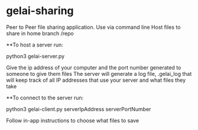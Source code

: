 # gelai-sharing
Peer to Peer file sharing application. Use via command line
Host files to share in home branch /repo

**To host a server run:

python3 gelai-server.py

Give the ip address of your computer and the port number generated to someone to give them files
The server will generate a log file, .gelai_log that will keep track of all IP addresses that use your server and what files they take

**To connect to the server run:

python3 gelai-client.py serverIpAddress serverPortNumber

Follow in-app instructions to choose what files to save
